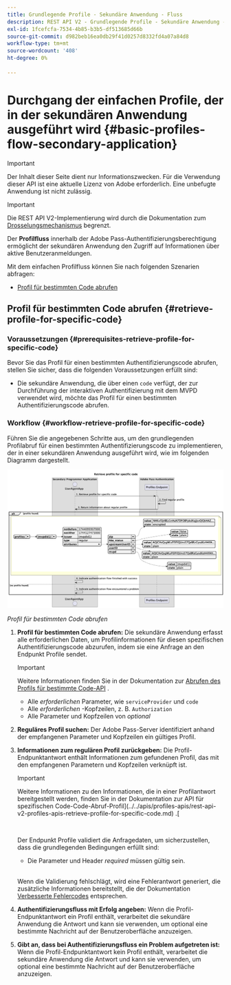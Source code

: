 ```yaml
---
title: Grundlegende Profile - Sekundäre Anwendung - Fluss
description: REST API V2 - Grundlegende Profile - Sekundäre Anwendung - Fluss
exl-id: 1fcefcfa-7534-4b85-b3b5-df513685d66b
source-git-commit: d982beb16ea0db29f41d0257d8332fd4a07a84d8
workflow-type: tm+mt
source-wordcount: '408'
ht-degree: 0%

---
```


# Durchgang der einfachen Profile, der in der sekundären Anwendung ausgeführt wird {#basic-profiles-flow-secondary-application}

>[!IMPORTANT]
>
> Der Inhalt dieser Seite dient nur Informationszwecken. Für die Verwendung dieser API ist eine aktuelle Lizenz von Adobe erforderlich. Eine unbefugte Anwendung ist nicht zulässig.

>[!IMPORTANT]
>
> Die REST API V2-Implementierung wird durch die Dokumentation zum [Drosselungsmechanismus](/help/authentication/integration-guide-programmers/throttling-mechanism.md) begrenzt.

Der **Profilfluss** innerhalb der Adobe Pass-Authentifizierungsberechtigung ermöglicht der sekundären Anwendung den Zugriff auf Informationen über aktive Benutzeranmeldungen.

Mit dem einfachen Profilfluss können Sie nach folgenden Szenarien abfragen:

* [Profil für bestimmten Code abrufen](#retrieve-profile-for-specific-code)

## Profil für bestimmten Code abrufen {#retrieve-profile-for-specific-code}

### Voraussetzungen {#prerequisites-retrieve-profile-for-specific-code}

Bevor Sie das Profil für einen bestimmten Authentifizierungscode abrufen, stellen Sie sicher, dass die folgenden Voraussetzungen erfüllt sind:

* Die sekundäre Anwendung, die über einen `code` verfügt, der zur Durchführung der interaktiven Authentifizierung mit dem MVPD verwendet wird, möchte das Profil für einen bestimmten Authentifizierungscode abrufen.

### Workflow {#workflow-retrieve-profile-for-specific-code}

Führen Sie die angegebenen Schritte aus, um den grundlegenden Profilabruf für einen bestimmten Authentifizierungscode zu implementieren, der in einer sekundären Anwendung ausgeführt wird, wie im folgenden Diagramm dargestellt.

![Profil für bestimmten Code abrufen](../../../../../assets/rest-api-v2/flows/basic-access-flows/rest-api-v2-retrieve-profile-within-secondary-application-for-specific-code.png)

*Profil für bestimmten Code abrufen*

1. **Profil für bestimmten Code abrufen:** Die sekundäre Anwendung erfasst alle erforderlichen Daten, um Profilinformationen für diesen spezifischen Authentifizierungscode abzurufen, indem sie eine Anfrage an den Endpunkt Profile sendet.

   >[!IMPORTANT]
   >
   > Weitere Informationen finden Sie in der Dokumentation zur [Abrufen des Profils für bestimmte Code-API](../../apis/profiles-apis/rest-api-v2-profiles-apis-retrieve-profile-for-specific-code.md) .
   >
   > * Alle _erforderlichen_ Parameter, wie `serviceProvider` und `code`
   > * Alle _erforderlichen_ -Kopfzeilen, z. B. `Authorization`
   > * Alle Parameter und Kopfzeilen von _optional_

1. **Reguläres Profil suchen:** Der Adobe Pass-Server identifiziert anhand der empfangenen Parameter und Kopfzeilen ein gültiges Profil.

1. **Informationen zum regulären Profil zurückgeben:** Die Profil-Endpunktantwort enthält Informationen zum gefundenen Profil, das mit den empfangenen Parametern und Kopfzeilen verknüpft ist.

   >[!IMPORTANT]
   >
   > Weitere Informationen zu den Informationen, die in einer Profilantwort bereitgestellt werden, finden Sie in der Dokumentation zur API für spezifischen Code-Code-Abruf-Profil](../../apis/profiles-apis/rest-api-v2-profiles-apis-retrieve-profile-for-specific-code.md) .[
   > 
   > <br/>
   > 
   > Der Endpunkt Profile validiert die Anfragedaten, um sicherzustellen, dass die grundlegenden Bedingungen erfüllt sind:
   >
   > * Die Parameter und Header _required_ müssen gültig sein.
   >
   > <br/>
   > 
   > Wenn die Validierung fehlschlägt, wird eine Fehlerantwort generiert, die zusätzliche Informationen bereitstellt, die der Dokumentation [Verbesserte Fehlercodes](../../../../features-standard/error-reporting/enhanced-error-codes.md) entsprechen.

1. **Authentifizierungsfluss mit Erfolg angeben:** Wenn die Profil-Endpunktantwort ein Profil enthält, verarbeitet die sekundäre Anwendung die Antwort und kann sie verwenden, um optional eine bestimmte Nachricht auf der Benutzeroberfläche anzuzeigen.

1. **Gibt an, dass bei Authentifizierungsfluss ein Problem aufgetreten ist:** Wenn die Profil-Endpunktantwort kein Profil enthält, verarbeitet die sekundäre Anwendung die Antwort und kann sie verwenden, um optional eine bestimmte Nachricht auf der Benutzeroberfläche anzuzeigen.
